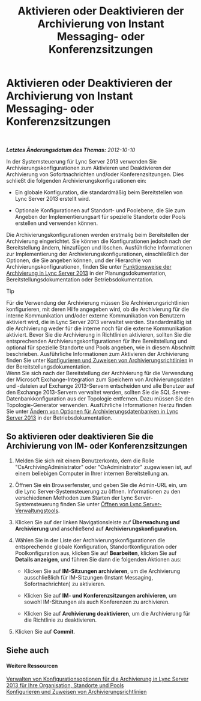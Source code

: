 ﻿---
title: Aktivieren oder Deaktivieren der Archivierung von Instant Messaging- oder Konferenzsitzungen
TOCTitle: Aktivieren oder Deaktivieren der Archivierung von Instant Messaging- oder Konferenzsitzungen
ms:assetid: aa4b5983-dbe1-4d64-8a18-fe2c33994e94
ms:mtpsurl: https://technet.microsoft.com/de-de/library/Gg182567(v=OCS.15)
ms:contentKeyID: 49295039
ms.date: 05/19/2016
mtps_version: v=OCS.15
ms.translationtype: HT
---

# Aktivieren oder Deaktivieren der Archivierung von Instant Messaging- oder Konferenzsitzungen

 

_**Letztes Änderungsdatum des Themas:** 2012-10-10_

In der Systemsteuerung für Lync Server 2013 verwenden Sie Archivierungskonfigurationen zum Aktivieren und Deaktivieren der Archivierung von Sofortnachrichten und/oder Konferenzsitzungen. Dies schließt die folgenden Archivierungskonfigurationen ein:

  - Ein globale Konfiguration, die standardmäßig beim Bereitstellen von Lync Server 2013 erstellt wird.

  - Optionale Konfigurationen auf Standort- und Poolebene, die Sie zum Angeben der Implementierungsart für spezielle Standorte oder Pools erstellen und verwenden können.

Die Archivierungskonfigurationen werden erstmalig beim Bereitstellen der Archivierung eingerichtet. Sie können die Konfigurationen jedoch nach der Bereitstellung ändern, hinzufügen und löschen. Ausführliche Informationen zur Implementierung der Archivierungskonfigurationen, einschließlich der Optionen, die Sie angeben können, und der Hierarchie von Archivierungskonfigurationen, finden Sie unter [Funktionsweise der Archivierung in Lync Server 2013](lync-server-2013-how-archiving-works.md) in der Planungsdokumentation, Bereitstellungsdokumentation oder Betriebsdokumentation.


> [!TIP]
> Für die Verwendung der Archivierung müssen Sie Archivierungsrichtlinien konfigurieren, mit deren Hilfe angegeben wird, ob die Archivierung für die interne Kommunikation und/oder externe Kommunikation von Benutzern aktiviert wird, die in Lync Server 2013 verwaltet werden. Standardmäßig ist die Archivierung weder für die interne noch für die externe Kommunikation aktiviert. Bevor Sie die Archivierung in Richtlinien aktivieren, sollten Sie die entsprechenden Archivierungskonfigurationen für Ihre Bereitstellung und optional für spezielle Standorte und Pools angeben, wie in diesem Abschnitt beschrieben. Ausführliche Informationen zum Aktivieren der Archivierung finden Sie unter <A href="lync-server-2013-configuring-and-assigning-archiving-policies.md">Konfigurieren und Zuweisen von Archivierungsrichtlinien</A> in der Bereitstellungsdokumentation.<BR>Wenn Sie sich nach der Bereitstellung der Archivierung für die Verwendung der Microsoft Exchange-Integration zum Speichern von Archivierungsdaten und -dateien auf Exchange 2013-Servern entscheiden und alle Benutzer auf den Exchange 2013-Servern verwaltet werden, sollten Sie die SQL Server-Datenbankkonfiguration aus der Topologie entfernen. Dazu müssen Sie den Topologie-Generator verwenden. Ausführliche Informationen hierzu finden Sie unter <A href="lync-server-2013-changing-archiving-database-options.md">Ändern von Optionen für Archivierungsdatenbanken in Lync Server 2013</A> in der Betriebsdokumentation.



## So aktivieren oder deaktivieren Sie die Archivierung von IM- oder Konferenzsitzungen

1.  Melden Sie sich mit einem Benutzerkonto, dem die Rolle "CsArchivingAdministrator" oder "CsAdministrator" zugewiesen ist, auf einem beliebigen Computer in Ihrer internen Bereitstellung an.

2.  Öffnen Sie ein Browserfenster, und geben Sie die Admin-URL ein, um die Lync Server-Systemsteuerung zu öffnen. Informationen zu den verschiedenen Methoden zum Starten der Lync Server-Systemsteuerung finden Sie unter [Öffnen von Lync Server-Verwaltungstools](lync-server-2013-open-lync-server-administrative-tools.md).

3.  Klicken Sie auf der linken Navigationsleiste auf **Überwachung und Archivierung** und anschließend auf **Archivierungskonfiguration**.

4.  Wählen Sie in der Liste der Archivierungskonfigurationen die entsprechende globale Konfiguration, Standortkonfiguration oder Poolkonfiguration aus, klicken Sie auf **Bearbeiten**, klicken Sie auf **Details anzeigen**, und führen Sie dann die folgenden Aktionen aus:
    
      - Klicken Sie auf **IM-Sitzungen archivieren**, um die Archivierung ausschließlich für IM-Sitzungen (Instant Messaging, Sofortnachrichten) zu aktivieren.
    
      - Klicken Sie auf **IM- und Konferenzsitzungen archivieren**, um sowohl IM-Sitzungen als auch Konferenzen zu archivieren.
    
      - Klicken Sie auf **Archivierung deaktivieren**, um die Archivierung für die Richtlinie zu deaktivieren.

5.  Klicken Sie auf **Commit**.

## Siehe auch

#### Weitere Ressourcen

[Verwalten von Konfigurationsoptionen für die Archivierung in Lync Server 2013 für Ihre Organisation, Standorte und Pools](lync-server-2013-managing-archiving-configuration-options-for-your-organization-sites-and-pools.md)  
[Konfigurieren und Zuweisen von Archivierungsrichtlinien](lync-server-2013-configuring-and-assigning-archiving-policies.md)

